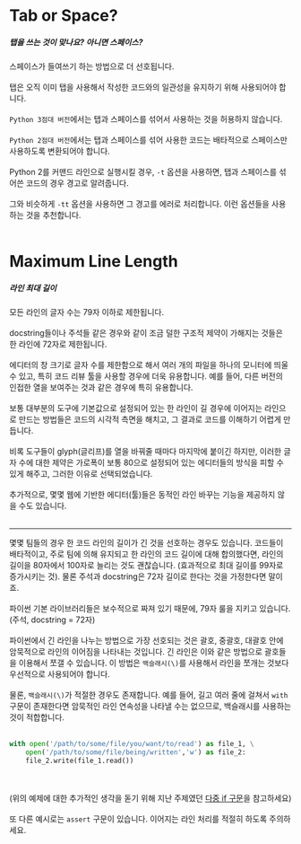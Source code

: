 # Tab or Space?
##### 탭을 쓰는 것이 맞나요? 아니면 스페이스?

스페이스가 들여쓰기 하는 방법으로 더 선호됩니다.
<br><br>
탭은 오직 이미 탭을 사용해서 작성한 코드와의 일관성을 유지하기 위해 사용되어야 합니다.
<br><br>
`Python 3점대 버전`에서는 탭과 스페이스를 섞어서 사용하는 것을 허용하지 않습니다.
<br><br>
`Python 2점대 버전`에서는 탭과 스페이스를 섞어 사용한 코드는 배타적으로 스페이스만 사용하도록 변환되어야 합니다.
<br><br>
Python 2를 커맨드 라인으로 실행시킬 경우, `-t` 옵션을 사용하면, 탭과 스페이스를 섞어쓴 코드의 경우 경고로 알려줍니다.
<br><br>
그와 비슷하게 `-tt` 옵션을 사용하면 그 경고를 에러로 처리합니다. 이런 옵션들을 사용하는 것을 추천합니다.
<br><br>
# Maximum Line Length
##### 라인 최대 길이

모든 라인의 글자 수는 79자 이하로 제한됩니다.
<br><br>
docstring들이나 주석들 같은 경우와 같이 조금 덜한 구조적 제약이 가해지는 것들은 한 라인에 72자로 제한됩니다.
<br><br>
에디터의 창 크기로 글자 수를 제한함으로 해서 여러 개의 파일을 하나의 모니터에 띄울 수 있고, 특히 코드 리뷰 툴을 사용할 경우에
더욱 유용합니다. 예를 들어, 다른 버전의 인접한 열을 보여주는 것과 같은 경우에 특히 유용합니다.
<br><br>
보통 대부분의 도구에 기본값으로 설정되어 있는 한 라인이 길 경우에 이어지는 라인으로 만드는 방법들은 코드의 시각적 측면을 해치고, 그 결과로 코드를 이해하기 어렵게 만듭니다.
<br><br>
비록 도구들이 glyph(글리프)를 열을 바꿔줄 때마다 마지막에 붙이긴 하지만, 이러한 글자 수에 대한 제약은 가로폭이 보통 80으로 설정되어 
있는 에디터들의 방식을 피할 수 있게 해주고, 그러한 이유로 선택되었습니다.
<br><br>
추가적으로, 몇몇 웹에 기반한 에디터(툴)들은 동적인 라인 바꾸는 기능을 제공하지 않을 수도 있습니다.
<br><br>
___
몇몇 팀들의 경우 한 코드 라인의 길이가 긴 것을 선호하는 경우도 있습니다. 코드들이 배타적이고, 주로 팀에 의해 유지되고 한 라인의 코드
길이에 대해 합의했다면, 라인의 길이을 80자에서 100자로 늘리는 것도 괜찮습니다. (효과적으로 최대 길이를 99자로 증가시키는 것).
물론 주석과 docstring은 72자 길이로 한다는 것을 가정한다면 말이죠. 
<br><br>
파이썬 기본 라이브러리들은 보수적으로 짜져 있기 때문에, 79자 룰을 지키고 있습니다. (주석, docstring = 72자)
<br><br>
파이썬에서 긴 라인을 나누는 방법으로 가장 선호되는 것은 괄호, 중괄호, 대괄호 안에 암묵적으로 라인의 이어짐을 나타내는 것입니다.
긴 라인은 이와 같은 방법으로 괄호들을 이용해서 쪼갤 수 있습니다. 이 방법은 `백슬래시(\)`를 사용해서 라인을 쪼개는 것보다 우선적으로 
사용되어야 합니다.
<br><br>
물론, `백슬래시(\)`가 적절한 경우도 존재합니다. 예를 들어, 길고 여러 줄에 걸쳐서 `with` 구문이 존재한다면 암묵적인 라인 연속성을 
나타낼 수는 없으므로, 백슬래시를 사용하는 것이 적합합니다.
<br><br>
```python
with open('/path/to/some/file/you/want/to/read') as file_1, \
    open('/path/to/some/file/being/written','w') as file_2:
    file_2.write(file_1.read())
```
<br><br>
(위의 예제에 대한 추가적인 생각을 돋기 위해 지난 주제였던 [다중 if 구문](https://www.python.org/dev/peps/pep-0008/#multiline-if-statements)을 참고하세요)
<br><br>
또 다른 예시로는 `assert` 구문이 있습니다. 이어지는 라인 처리를 적절히 하도록 주의하세요.







